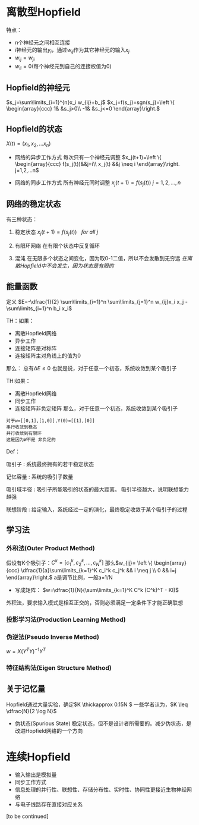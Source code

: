 # 离散型Hopfield
特点：
- n个神经元之间相互连接
- $i$神经元的输出$y_i$，通过$w_{ij}$作为其它神经元的输入$x_j$
- $w_{ij}=w_{ji}$
- $w_{ii}=0$(每个神经元到自己的连接权值为0)

## Hopfield的神经元
$s_j=\sum\limits_{i=1}^{n}x_i w_{ij}+b_j$
$x_j=f(s_j)=sgn(s_j)=\left \{ \begin{array}{ccc}
1&  &s_j>0\\
-1& &s_j<=0
\end{array}\right.$

## Hopfield的状态
$X(t)=(x_1,x_2,...x_n)$

- 网络的异步工作方式
每次只有一个神经元调整
$x_j(t+1)=\left \{ \begin{array}{ccc}
f(s_j(t))&&j=i\\
x_j(t)   &&j \neq i
\end{array}\right.
j=1,2,...n$

- 网络的同步工作方式
所有神经元同时调整
$x_j(t+1)=f(s_j(t))$
$j=1,2,...,n$

## 网络的稳定状态
有三种状态：
1. 稳定状态
$x_j(t+1)=f(s_j(t)) \ \ \    for \ all\  j$

2. 有限环网络
在有限个状态中反复循环

3. 混沌
在无限多个状态之间变化，因为取0-1二值，所以不会发散到无穷远
*在离散Hopfield中不会发生，因为状态是有限的*


## 能量函数
定义
$E=-\dfrac{1}{2} \sum\limits_{i=1}^n \sum\limits_{j=1}^n w_{ij}x_i x_j - \sum\limits_{i=1}^n b_i x_i$



TH：如果：
- 离散Hopfield网络
- 异步工作
- 连接矩阵是对称阵
- 连接矩阵主对角线上的值为0

那么：
总有$\Delta E \leq 0$
也就是说，对于任意一个初态，系统收敛到某个吸引子


TH:如果：
- 离散Hopfield网络
- 同步工作
- 连接矩阵非负定矩阵
那么，对于任意一个初态，系统收敛到某个吸引子

```
对于w=[[0,1],[1,0]],Y(0)=[[1],[0]]
串行收敛到稳态
并行收敛到有限环
这是因为W不是 非负定的
```
Def：

吸引子
: 系统最终拥有的若干稳定状态

记忆容量
: 系统的吸引子数量

吸引域半径
: 吸引子所能吸引的状态的最大距离。
吸引半径越大，说明联想能力越强

联想阶段
: 给定输入，系统经过一定的演化，最终稳定收敛于某个吸引子的过程



## 学习法

### 外积法(Outer Product Method)

假设有K个吸引子：$C^k=[c_1^k,c_2^k,...,c_N^k]$
那么$w_{ij}=
\left \{ \begin{array}{ccc}
\dfrac{1}{a}\sum\limits_{k=1}^K c_i^k c_j^k && i \neq j \\
0 && i=j
\end{array}\right.$
a是调节比例，一般a=1/N

- 写成矩阵：
$w=\dfrac{1}{N}(\sum\limits_{k=1}^K C^k (C^k)^T - KI)$

外积法，要求输入模式是相互正交的，否则必须满足一定条件下才能正确联想

### 投影学习法(Production Learning Method)
### 伪逆法(Pseudo Inverse Method)

$w=X(Y^T Y)^{-1} Y^T$

### 特征结构法(Eigen Structure Method)


## 关于记忆量
Hopfield通过大量实验，确定$K \thickapprox 0.15N $
一些学者认为，$K \leq \dfrac{N}{2 \log N}$

- 伪状态(Spurious State)
稳定状态，但不是设计者所需要的。减少伪状态，是改进Hopfield网络的一个方向




# 连续Hopfield
- 输入输出是模拟量
- 同步工作方式
- 信息处理的并行性、联想性、存储分布性、实时性、协同性更接近生物神经网络
- 与电子线路存在直接对应关系



















[to be continued]

